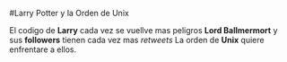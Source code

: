 #Larry Potter y la Orden de Unix

El codigo de **Larry** cada vez se vuellve mas peligros
**Lord Ballmermort** y sus **followers** tienen cada vez mas *retweets*
La orden de **Unix** quiere enfrentare a ellos.
